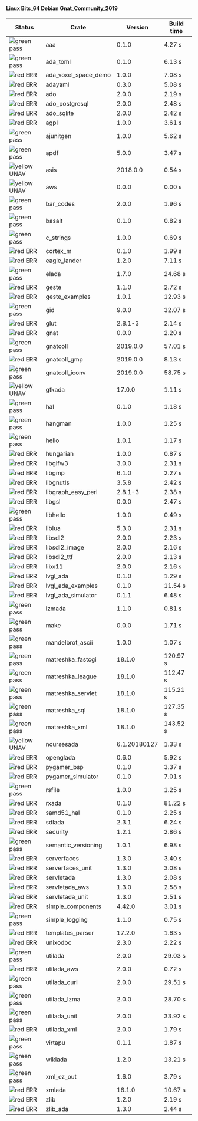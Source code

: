 #### Linux Bits_64 Debian Gnat_Community_2019

| Status | Crate | Version | Build time |
| --- | --- | --- | --- |
|![green](https://placehold.it/8/00aa00/000000?text=+) pass | aaa | 0.1.0 |  4.27 s |
|![green](https://placehold.it/8/00aa00/000000?text=+) pass | ada_toml | 0.1.0 |  6.13 s |
|![red](https://placehold.it/8/ff0000/000000?text=+) ERR  | ada_voxel_space_demo | 1.0.0 |  7.08 s |
|![red](https://placehold.it/8/ff0000/000000?text=+) ERR  | adayaml | 0.3.0 |  5.08 s |
|![red](https://placehold.it/8/ff0000/000000?text=+) ERR  | ado | 2.0.0 |  2.19 s |
|![red](https://placehold.it/8/ff0000/000000?text=+) ERR  | ado_postgresql | 2.0.0 |  2.48 s |
|![red](https://placehold.it/8/ff0000/000000?text=+) ERR  | ado_sqlite | 2.0.0 |  2.42 s |
|![red](https://placehold.it/8/ff0000/000000?text=+) ERR  | agpl | 1.0.0 |  3.61 s |
|![green](https://placehold.it/8/00aa00/000000?text=+) pass | ajunitgen | 1.0.0 |  5.62 s |
|![green](https://placehold.it/8/00aa00/000000?text=+) pass | apdf | 5.0.0 |  3.47 s |
|![yellow](https://placehold.it/8/ffbb00/000000?text=+) UNAV | asis | 2018.0.0 |  0.54 s |
|![yellow](https://placehold.it/8/ffbb00/000000?text=+) UNAV | aws | 0.0.0 |  0.00 s |
|![green](https://placehold.it/8/00aa00/000000?text=+) pass | bar_codes | 2.0.0 |  1.96 s |
|![green](https://placehold.it/8/00aa00/000000?text=+) pass | basalt | 0.1.0 |  0.82 s |
|![green](https://placehold.it/8/00aa00/000000?text=+) pass | c_strings | 1.0.0 |  0.69 s |
|![red](https://placehold.it/8/ff0000/000000?text=+) ERR  | cortex_m | 0.1.0 |  1.99 s |
|![red](https://placehold.it/8/ff0000/000000?text=+) ERR  | eagle_lander | 1.2.0 |  7.11 s |
|![green](https://placehold.it/8/00aa00/000000?text=+) pass | elada | 1.7.0 |  24.68 s |
|![red](https://placehold.it/8/ff0000/000000?text=+) ERR  | geste | 1.1.0 |  2.72 s |
|![red](https://placehold.it/8/ff0000/000000?text=+) ERR  | geste_examples | 1.0.1 |  12.93 s |
|![green](https://placehold.it/8/00aa00/000000?text=+) pass | gid | 9.0.0 |  32.07 s |
|![red](https://placehold.it/8/ff0000/000000?text=+) ERR  | glut | 2.8.1-3 |  2.14 s |
|![red](https://placehold.it/8/ff0000/000000?text=+) ERR  | gnat | 0.0.0 |  2.20 s |
|![green](https://placehold.it/8/00aa00/000000?text=+) pass | gnatcoll | 2019.0.0 |  57.01 s |
|![red](https://placehold.it/8/ff0000/000000?text=+) ERR  | gnatcoll_gmp | 2019.0.0 |  8.13 s |
|![green](https://placehold.it/8/00aa00/000000?text=+) pass | gnatcoll_iconv | 2019.0.0 |  58.75 s |
|![yellow](https://placehold.it/8/ffbb00/000000?text=+) UNAV | gtkada | 17.0.0 |  1.11 s |
|![green](https://placehold.it/8/00aa00/000000?text=+) pass | hal | 0.1.0 |  1.18 s |
|![green](https://placehold.it/8/00aa00/000000?text=+) pass | hangman | 1.0.0 |  1.25 s |
|![green](https://placehold.it/8/00aa00/000000?text=+) pass | hello | 1.0.1 |  1.17 s |
|![red](https://placehold.it/8/ff0000/000000?text=+) ERR  | hungarian | 1.0.0 |  0.87 s |
|![red](https://placehold.it/8/ff0000/000000?text=+) ERR  | libglfw3 | 3.0.0 |  2.31 s |
|![red](https://placehold.it/8/ff0000/000000?text=+) ERR  | libgmp | 6.1.0 |  2.27 s |
|![red](https://placehold.it/8/ff0000/000000?text=+) ERR  | libgnutls | 3.5.8 |  2.42 s |
|![red](https://placehold.it/8/ff0000/000000?text=+) ERR  | libgraph_easy_perl | 2.8.1-3 |  2.38 s |
|![red](https://placehold.it/8/ff0000/000000?text=+) ERR  | libgsl | 0.0.0 |  2.47 s |
|![green](https://placehold.it/8/00aa00/000000?text=+) pass | libhello | 1.0.0 |  0.49 s |
|![red](https://placehold.it/8/ff0000/000000?text=+) ERR  | liblua | 5.3.0 |  2.31 s |
|![red](https://placehold.it/8/ff0000/000000?text=+) ERR  | libsdl2 | 2.0.0 |  2.23 s |
|![red](https://placehold.it/8/ff0000/000000?text=+) ERR  | libsdl2_image | 2.0.0 |  2.16 s |
|![red](https://placehold.it/8/ff0000/000000?text=+) ERR  | libsdl2_ttf | 2.0.0 |  2.13 s |
|![red](https://placehold.it/8/ff0000/000000?text=+) ERR  | libx11 | 2.0.0 |  2.16 s |
|![red](https://placehold.it/8/ff0000/000000?text=+) ERR  | lvgl_ada | 0.1.0 |  1.29 s |
|![red](https://placehold.it/8/ff0000/000000?text=+) ERR  | lvgl_ada_examples | 0.1.0 |  11.54 s |
|![red](https://placehold.it/8/ff0000/000000?text=+) ERR  | lvgl_ada_simulator | 0.1.1 |  6.48 s |
|![green](https://placehold.it/8/00aa00/000000?text=+) pass | lzmada | 1.1.0 |  0.81 s |
|![green](https://placehold.it/8/00aa00/000000?text=+) pass | make | 0.0.0 |  1.71 s |
|![green](https://placehold.it/8/00aa00/000000?text=+) pass | mandelbrot_ascii | 1.0.0 |  1.07 s |
|![green](https://placehold.it/8/00aa00/000000?text=+) pass | matreshka_fastcgi | 18.1.0 |  120.97 s |
|![green](https://placehold.it/8/00aa00/000000?text=+) pass | matreshka_league | 18.1.0 |  112.47 s |
|![green](https://placehold.it/8/00aa00/000000?text=+) pass | matreshka_servlet | 18.1.0 |  115.21 s |
|![green](https://placehold.it/8/00aa00/000000?text=+) pass | matreshka_sql | 18.1.0 |  127.35 s |
|![green](https://placehold.it/8/00aa00/000000?text=+) pass | matreshka_xml | 18.1.0 |  143.52 s |
|![yellow](https://placehold.it/8/ffbb00/000000?text=+) UNAV | ncursesada | 6.1.20180127 |  1.33 s |
|![red](https://placehold.it/8/ff0000/000000?text=+) ERR  | openglada | 0.6.0 |  5.92 s |
|![red](https://placehold.it/8/ff0000/000000?text=+) ERR  | pygamer_bsp | 0.1.0 |  3.37 s |
|![red](https://placehold.it/8/ff0000/000000?text=+) ERR  | pygamer_simulator | 0.1.0 |  7.01 s |
|![green](https://placehold.it/8/00aa00/000000?text=+) pass | rsfile | 1.0.0 |  1.25 s |
|![red](https://placehold.it/8/ff0000/000000?text=+) ERR  | rxada | 0.1.0 |  81.22 s |
|![red](https://placehold.it/8/ff0000/000000?text=+) ERR  | samd51_hal | 0.1.0 |  2.25 s |
|![red](https://placehold.it/8/ff0000/000000?text=+) ERR  | sdlada | 2.3.1 |  6.24 s |
|![red](https://placehold.it/8/ff0000/000000?text=+) ERR  | security | 1.2.1 |  2.86 s |
|![green](https://placehold.it/8/00aa00/000000?text=+) pass | semantic_versioning | 1.0.1 |  6.98 s |
|![red](https://placehold.it/8/ff0000/000000?text=+) ERR  | serverfaces | 1.3.0 |  3.40 s |
|![red](https://placehold.it/8/ff0000/000000?text=+) ERR  | serverfaces_unit | 1.3.0 |  3.08 s |
|![red](https://placehold.it/8/ff0000/000000?text=+) ERR  | servletada | 1.3.0 |  2.08 s |
|![red](https://placehold.it/8/ff0000/000000?text=+) ERR  | servletada_aws | 1.3.0 |  2.58 s |
|![red](https://placehold.it/8/ff0000/000000?text=+) ERR  | servletada_unit | 1.3.0 |  2.51 s |
|![red](https://placehold.it/8/ff0000/000000?text=+) ERR  | simple_components | 4.42.0 |  3.01 s |
|![green](https://placehold.it/8/00aa00/000000?text=+) pass | simple_logging | 1.1.0 |  0.75 s |
|![red](https://placehold.it/8/ff0000/000000?text=+) ERR  | templates_parser | 17.2.0 |  1.63 s |
|![red](https://placehold.it/8/ff0000/000000?text=+) ERR  | unixodbc | 2.3.0 |  2.22 s |
|![green](https://placehold.it/8/00aa00/000000?text=+) pass | utilada | 2.0.0 |  29.03 s |
|![red](https://placehold.it/8/ff0000/000000?text=+) ERR  | utilada_aws | 2.0.0 |  0.72 s |
|![green](https://placehold.it/8/00aa00/000000?text=+) pass | utilada_curl | 2.0.0 |  29.51 s |
|![green](https://placehold.it/8/00aa00/000000?text=+) pass | utilada_lzma | 2.0.0 |  28.70 s |
|![green](https://placehold.it/8/00aa00/000000?text=+) pass | utilada_unit | 2.0.0 |  33.92 s |
|![red](https://placehold.it/8/ff0000/000000?text=+) ERR  | utilada_xml | 2.0.0 |  1.79 s |
|![green](https://placehold.it/8/00aa00/000000?text=+) pass | virtapu | 0.1.1 |  1.87 s |
|![green](https://placehold.it/8/00aa00/000000?text=+) pass | wikiada | 1.2.0 |  13.21 s |
|![green](https://placehold.it/8/00aa00/000000?text=+) pass | xml_ez_out | 1.6.0 |  3.79 s |
|![red](https://placehold.it/8/ff0000/000000?text=+) ERR  | xmlada | 16.1.0 |  10.67 s |
|![red](https://placehold.it/8/ff0000/000000?text=+) ERR  | zlib | 1.2.0 |  2.19 s |
|![red](https://placehold.it/8/ff0000/000000?text=+) ERR  | zlib_ada | 1.3.0 |  2.44 s |
